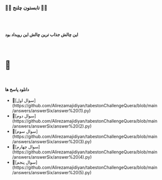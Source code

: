 ### 🍉🍉 تابستون چلنج 🍉🍉

<br>

<br>

#### این چالش جذاب ترین چالش این رویداد بود 


<br>

# 🤠
<br>


#### دانلود پاسخ ها
<ul>
    <li>
        🍉[سوال اول](https://github.com/Alirezamajidiyan/tabestonChallengeQuera/blob/main/answers/answerSix/answer%20(1).py)
    </li>
    <li>
        🍉[سوال دوم](https://github.com/Alirezamajidiyan/tabestonChallengeQuera/blob/main/answers/answerSix/answer%20(2).py)
    </li>
    <li>
        🍉[سوال سوم](https://github.com/Alirezamajidiyan/tabestonChallengeQuera/blob/main/answers/answerSix/answer%20(3).py)
    </li>
    <li>
        🍉[سوال چهارم](https://github.com/Alirezamajidiyan/tabestonChallengeQuera/blob/main/answers/answerSix/answer%20(4).py)
    </li>
    <li>
        🍉[سوال پنجم](https://github.com/Alirezamajidiyan/tabestonChallengeQuera/blob/main/answers/answerSix/answer%20(5).py)
    </li>
</ul>
